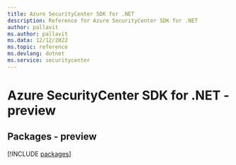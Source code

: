 ```yaml
---
title: Azure SecurityCenter SDK for .NET
description: Reference for Azure SecurityCenter SDK for .NET
author: pallavit
ms.author: pallavit
ms.data: 12/12/2022
ms.topic: reference
ms.devlang: dotnet
ms.service: securitycenter
---
```

# Azure SecurityCenter SDK for .NET - preview
## Packages - preview
[!INCLUDE [packages](securitycenter-index.md)]